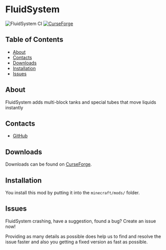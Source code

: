 # FluidSystem
![FluidSystem CI](https://github.com/Edivad99/FluidSystem/workflows/FluidSystem%20CI/badge.svg?branch=1.18.x)
[![CurseForge](http://cf.way2muchnoise.eu/full_398349_downloads.svg)](https://www.curseforge.com/minecraft/mc-mods/fluidsystem)
## Table of Contents

* [About](#about)
* [Contacts](#contacts)
* [Downloads](#downloads)
* [Installation](#installation)
* [Issues](#issues)

## About

FluidSystem adds multi-block tanks and special tubes that move liquids instantly

## Contacts
* [GitHub](https://github.com/Edivad99/FluidSystem)

## Downloads

Downloads can be found on [CurseForge](https://www.curseforge.com/minecraft/mc-mods/fluidsystem).

## Installation

You install this mod by putting it into the `minecraft/mods/` folder.

## Issues

FluidSystem crashing, have a suggestion, found a bug?  Create an issue now!

Providing as many details as possible does help us to find and resolve the issue faster and also you getting a fixed version as fast as possible.
